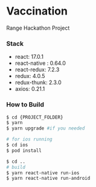 # Vaccination #

Range Hackathon Project

### Stack ###

* react: 17.0.1
* react-native : 0.64.0
* react-redux: 7.2.3
* redux: 4.0.5
* redux-thunk: 2.3.0
* axios: 0.21.1

### How to Build ###

```bash
$ cd {PROJECT_FOLDER}
$ yarn
$ yarn upgrade #if you needed

# for ios running
$ cd ios
$ pod install

$ cd ..
# build
$ yarn react-native run-ios
$ yarn react-native run-android
```
